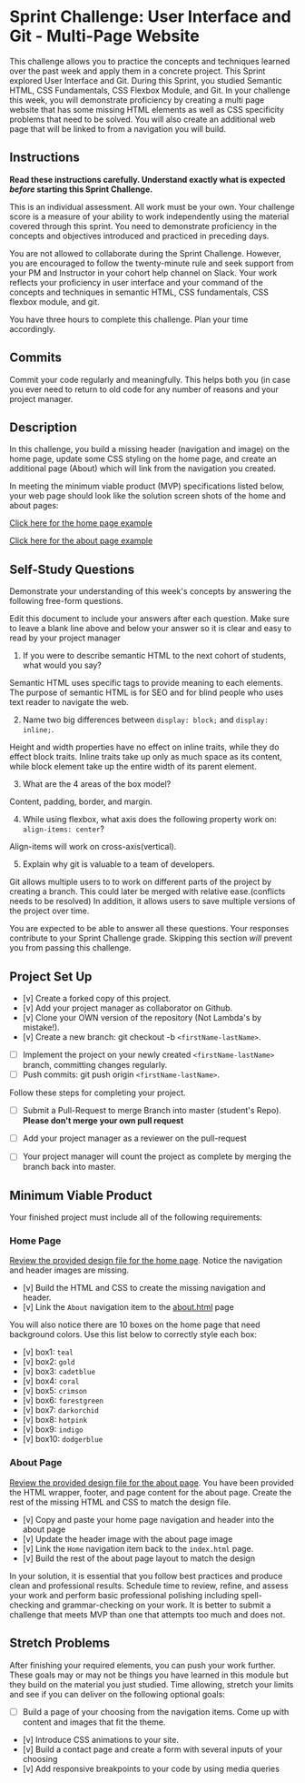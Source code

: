 # Sprint Challenge: User Interface and Git - Multi-Page Website

This challenge allows you to practice the concepts and techniques learned over the past week and apply them in a concrete project. This Sprint explored User Interface and Git. During this Sprint, you studied Semantic HTML, CSS Fundamentals, CSS Flexbox Module, and Git. In your challenge this week, you will demonstrate proficiency by creating a multi page website that has some missing HTML elements as well as CSS specificity problems that need to be solved.  You will also create an additional web page that will be linked to from a navigation you will build.

## Instructions

**Read these instructions carefully. Understand exactly what is expected _before_ starting this Sprint Challenge.**

This is an individual assessment. All work must be your own. Your challenge score is a measure of your ability to work independently using the material covered through this sprint. You need to demonstrate proficiency in the concepts and objectives introduced and practiced in preceding days.

You are not allowed to collaborate during the Sprint Challenge. However, you are encouraged to follow the twenty-minute rule and seek support from your PM and Instructor in your cohort help channel on Slack. Your work reflects your proficiency in user interface and your command of the concepts and techniques in semantic HTML, CSS fundamentals, CSS flexbox module, and git.

You have three hours to complete this challenge. Plan your time accordingly.

## Commits

Commit your code regularly and meaningfully. This helps both you (in case you ever need to return to old code for any number of reasons and your project manager.

## Description

In this challenge, you build a missing header (navigation and image) on the home page, update some CSS styling on the home page, and create an additional page (About) which will link from the navigation you created.

In meeting the minimum viable product (MVP) specifications listed below, your web page should look like the solution screen shots of the home and about pages:

[Click here for the home page example](https://tk-assets.lambdaschool.com/39a49225-8ac9-43da-aa90-514fd60ae99a_sprint-challenge-ui-home-example.png)

[Click here for the about page example](https://tk-assets.lambdaschool.com/ede1bb1a-63ff-4801-8c02-3efa2f603190_sprint-challenge-ui-about-example.png)

## Self-Study Questions

Demonstrate your understanding of this week's concepts by answering the following free-form questions.

Edit this document to include your answers after each question. Make sure to leave a blank line above and below your answer so it is clear and easy to read by your project manager

1. If you were to describe semantic HTML to the next cohort of students, what would you say?

Semantic HTML uses specific tags to provide meaning to each elements. The purpose of semantic HTML is for SEO and for blind people who uses text reader to navigate the web. 

2. Name two big differences between ```display: block;``` and ```display: inline;```.

Height and width properties have no effect on inline traits, while they do effect block traits. Inline traits take up only as much space as its content, while block element take up the entire width of its parent element.

3. What are the 4 areas of the box model?

Content, padding, border, and margin.

4. While using flexbox, what axis does the following property work on: ```align-items: center```?

Align-items will work on cross-axis(vertical). 

5. Explain why git is valuable to a team of developers.

Git allows multiple users to to work on different parts of the project by creating a branch. This could later be merged with relative ease.(conflicts needs to be resolved) In addition, it allows users to save multiple versions of the project over time.


You are expected to be able to answer all these questions. Your responses contribute to your Sprint Challenge grade. Skipping this section *will* prevent you from passing this challenge.

## Project Set Up

- [v] Create a forked copy of this project.
- [v] Add your project manager as collaborator on Github.
- [v] Clone your OWN version of the repository (Not Lambda's by mistake!).
- [v] Create a new branch: git checkout -b `<firstName-lastName>`.
- [ ] Implement the project on your newly created `<firstName-lastName>` branch, committing changes regularly.
- [ ] Push commits: git push origin `<firstName-lastName>`.
 
Follow these steps for completing your project.

- [ ] Submit a Pull-Request to merge <firstName-lastName> Branch into master (student's  Repo). **Please don't merge your own pull request**
- [ ] Add your project manager as a reviewer on the pull-request
- [ ] Your project manager will count the project as complete by merging the branch back into master.
 


## Minimum Viable Product

Your finished project must include all of the following requirements:

### Home Page

[Review the provided design file for the home page](design-files/home.png).  Notice the navigation and header images are missing.

* [v] Build the HTML and CSS to create the missing navigation and header.
* [v] Link the `About` navigation item to the [about.html](about.html) page

You will also notice there are 10 boxes on the home page that need background colors.  Use this list below to correctly style each box:

* [v] box1: `teal`
* [v] box2: `gold`
* [v] box3: `cadetblue`
* [v] box4: `coral`
* [v] box5: `crimson`
* [v] box6: `forestgreen`
* [v] box7: `darkorchid`
* [v] box8: `hotpink`
* [v] box9: `indigo`
* [v] box10: `dodgerblue`

### About Page

[Review the provided design file for the about page](design-files/about.png). You have been provided the HTML wrapper, footer, and page content for the about page. Create the rest of the missing HTML and CSS to match the design file.

* [v] Copy and paste your home page navigation and header into the about page
* [v] Update the header image with the about page image
* [v] Link the `Home` navigation item back to the `index.html` page.
* [v] Build the rest of the about page layout to match the design

In your solution, it is essential that you follow best practices and produce clean and professional results. Schedule time to review, refine, and assess your work and perform basic professional polishing including spell-checking and grammar-checking on your work. It is better to submit a challenge that meets MVP than one that attempts too much and does not.

## Stretch Problems

After finishing your required elements, you can push your work further. These goals may or may not be things you have learned in this module but they build on the material you just studied. Time allowing, stretch your limits and see if you can deliver on the following optional goals:

* [ ] Build a page of your choosing from the navigation items.  Come up with content and images that fit the theme.  
* [v] Introduce CSS animations to your site.
* [v] Build a contact page and create a form with several inputs of your choosing
* [v] Add responsive breakpoints to your code by using media queries
